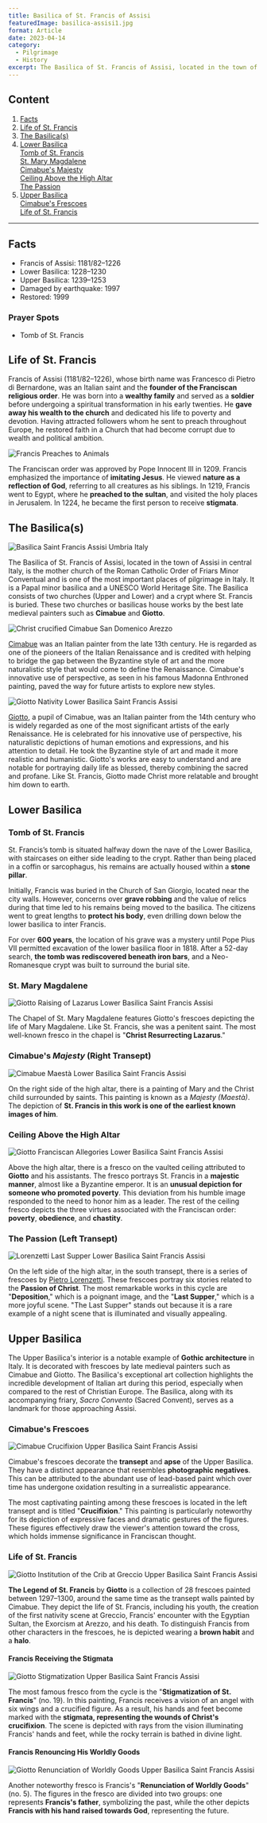 ```yaml
---
title: Basilica of St. Francis of Assisi
featuredImage: basilica-assisi1.jpg
format: Article
date: 2023-04-14
category:
  - Pilgrimage
  - History
excerpt: The Basilica of St. Francis of Assisi, located in the town of Assisi in central Italy, is the mother church of the Roman Catholic Order of Friars Minor Conventual and is one of the most important places of pilgrimage in Italy. It is a Papal minor basilica and a UNESCO World Heritage Site. The Basilica consists of two churches (Upper and Lower) and a crypt where St. Francis is buried. These two churches or basilicas house works by the best late medieval painters such as Cimabue and Giotto.
---
```

## Content

1. [Facts](/post/assisi/#facts)
2. [Life of St. Francis](/post/assisi/#life-of-st-francis)
3. [The Basilica(s)](/post/assisi/#the-basilicas)
4. [Lower Basilica](/post/assisi/#lower-basilica)  
    [Tomb of St. Francis](/post/assisi/#tomb-of-st-francis)  
    [St. Mary Magdalene](/post/assisi/#st-mary-magdalene)  
    [Cimabue's Majesty](/post/assisi/#cimabues-majesty-right-transept)  
    [Ceiling Above the High Altar](/post/assisi/#ceiling-above-the-high-altar)  
    [The Passion](/post/assisi/#the-passion-left-transept)  
5. [Upper Basilica](/post/assisi/#upper-basilica)  
    [Cimabue's Frescoes](/post/assisi/#cimabues-frescoes)  
    [Life of St. Francis](/post/assisi/#life-of-st-francis-1)
---
## Facts

- Francis of Assisi: 1181/82–1226
- Lower Basilica: 1228–1230
- Upper Basilica: 1239–1253
- Damaged by earthquake: 1997
- Restored: 1999

### Prayer Spots
- Tomb of St. Francis

## Life of St. Francis

Francis of Assisi (1181/82–1226), whose birth name was Francesco di Pietro di Bernardone, was an Italian saint and the **founder of the Franciscan religious order**. He was born into a **wealthy family** and served as a **soldier** before undergoing a spiritual transformation in his early twenties. He **gave away his wealth to the church** and dedicated his life to poverty and devotion. Having attracted followers whom he sent to preach throughout Europe, he restored faith in a Church that had become corrupt due to wealth and political ambition.

![Francis Preaches to Animals](francis-animals.jpg 'Anonymous Italian Painter, Francis Preaches to Animals (1626)')

The Franciscan order was approved by Pope Innocent III in 1209. Francis emphasized the importance of **imitating Jesus**. He viewed **nature as a reflection of God**, referring to all creatures as his siblings. In 1219, Francis went to Egypt, where he **preached to the sultan**, and visited the holy places in Jerusalem. In 1224, he became the first person to receive **stigmata**.

## The Basilica(s)
![Basilica Saint Francis Assisi Umbria Italy](basilica-assisi2.jpg)

The Basilica of St. Francis of Assisi, located in the town of Assisi in central Italy, is the mother church of the Roman Catholic Order of Friars Minor Conventual and is one of the most important places of pilgrimage in Italy. It is a Papal minor basilica and a UNESCO World Heritage Site. The Basilica consists of two churches (Upper and Lower) and a crypt where St. Francis is buried. These two churches or basilicas house works by the best late medieval painters such as **Cimabue** and **Giotto**.

![Christ crucified Cimabue San Domenico Arezzo](cimabue-crucified.jpg 'Cimabue, Crucifix (1268–1271)')

[Cimabue](https://www.britannica.com/biography/Cimabue) was an Italian painter from the late 13th century. He is regarded as one of the pioneers of the Italian Renaissance and is credited with helping to bridge the gap between the Byzantine style of art and the more naturalistic style that would come to define the Renaissance. Cimabue's innovative use of perspective, as seen in his famous Madonna Enthroned painting, paved the way for future artists to explore new styles.

![Giotto Nativity Lower Basilica Saint Francis Assisi](giotto-nativity.jpg 'Giotto, Nativity')

[Giotto](https://www.britannica.com/biography/Giotto-di-Bondone), a pupil of Cimabue, was an Italian painter from the 14th century who is widely regarded as one of the most significant artists of the early Renaissance. He is celebrated for his innovative use of perspective, his naturalistic depictions of human emotions and expressions, and his attention to detail. He took the Byzantine style of art and made it more realistic and humanistic. Giotto's works are easy to understand and are notable for portraying daily life as blessed, thereby combining the sacred and profane. Like St. Francis, Giotto made Christ more relatable and brought him down to earth.

## Lower Basilica

### Tomb of St. Francis

St. Francis’s tomb is situated halfway down the nave of the Lower Basilica, with staircases on either side leading to the crypt. Rather than being placed in a coffin or sarcophagus, his remains are actually housed within a **stone pillar**.

Initially, Francis was buried in the Church of San Giorgio, located near the city walls. However, concerns over **grave robbing** and the value of relics during that time led to his remains being moved to the basilica. The citizens went to great lengths to **protect his body**, even drilling down below the lower basilica to inter Francis.

For over **600 years**, the location of his grave was a mystery until Pope Pius VII permitted excavation of the lower basilica floor in 1818. After a 52-day search, **the tomb was rediscovered beneath iron bars**, and a Neo-Romanesque crypt was built to surround the burial site.

### St. Mary Magdalene
![Giotto Raising of Lazarus Lower Basilica Saint Francis Assisi](giotto-lazarus.jpg 'Giotto, Raising of Lazarus (1320s)')

The Chapel of St. Mary Magdalene features Giotto's frescoes depicting the life of Mary Magdalene. Like St. Francis, she was a penitent saint. The most well-known fresco in the chapel is "**Christ Resurrecting Lazarus**."

### Cimabue's *Majesty* (Right Transept)
![Cimabue Maestà Lower Basilica Saint Francis Assisi](cimabue-maesta.jpg 'Cimabue, Our Lady in Majesty (1278–1280)')

On the right side of the high altar, there is a painting of Mary and the Christ child surrounded by saints. This painting is known as a *Majesty* *(Maestà)*. The depiction of **St. Francis in this work is one of the earliest known images of him**.

### Ceiling Above the High Altar
![Giotto Franciscan Allegories Lower Basilica Saint Francis Assisi](giotto-ceiling.jpg 'Giotto, Franciscan Allegories (1330)')

Above the high altar, there is a fresco on the vaulted ceiling attributed to **Giotto** and his assistants. The fresco portrays St. Francis in a **majestic manner**, almost like a Byzantine emperor. It is an **unusual depiction for someone who promoted poverty**. This deviation from his humble image responded to the need to honor him as a leader. The rest of the ceiling fresco depicts the three virtues associated with the Franciscan order: **poverty**, **obedience**, and **chastity**.

### The Passion (Left Transept)
![Lorenzetti Last Supper Lower Basilica Saint Francis Assisi](lorenzetti-supper.jpg 'Lorenzetti, Last Supper (1320)')

On the left side of the high altar, in the south transept, there is a series of frescoes by [Pietro Lorenzetti](https://www.britannica.com/biography/Pietro-Lorenzetti). These frescoes portray six stories related to the **Passion of Christ**. The most remarkable works in this cycle are "**Deposition**," which is a poignant image, and the "**Last Supper**," which is a more joyful scene. "The Last Supper" stands out because it is a rare example of a night scene that is illuminated and visually appealing.

## Upper Basilica

The Upper Basilica's interior is a notable example of **Gothic architecture** in Italy. It is decorated with frescoes by late medieval painters such as Cimabue and Giotto. The Basilica's exceptional art collection highlights the incredible development of Italian art during this period, especially when compared to the rest of Christian Europe. The Basilica, along with its accompanying friary, *Sacro Convento* (Sacred Convent), serves as a landmark for those approaching Assisi.

### Cimabue's Frescoes
![Cimabue Crucifixion Upper Basilica Saint Francis Assisi](cimabue-crucifixion.jpg 'Cimabue, Crucifixion (1280s)')

Cimabue's frescoes decorate the **transept** and **apse** of the Upper Basilica. They have a distinct appearance that resembles **photographic negatives**. This can be attributed to the abundant use of lead-based paint which over time has undergone oxidation resulting in a surrealistic appearance.

The most captivating painting among these frescoes is located in the left transept and is titled "**Crucifixion**." This painting is particularly noteworthy for its depiction of expressive faces and dramatic gestures of the figures. These figures effectively draw the viewer's attention toward the cross, which holds immense significance in Franciscan thought.

### Life of St. Francis
![Giotto Institution of the Crib at Greccio Upper Basilica Saint Francis Assisi](giotto-greccio.jpg 'Giotto, Institution of the Crib at Greccio (1295)')

**The Legend of St. Francis** by **Giotto** is a collection of 28 frescoes painted between 1297–1300, around the same time as the transept walls painted by Cimabue. They depict the life of St. Francis, including his youth, the creation of the first nativity scene at Greccio, Francis' encounter with the Egyptian Sultan, the Exorcism at Arezzo, and his death. To distinguish Francis from other characters in the frescoes, he is depicted wearing a **brown habit** and a **halo**.

#### Francis Receiving the Stigmata
![Giotto Stigmatization Upper Basilica Saint Francis Assisi](giotto-stigmata.jpg 'Giotto, Stigmatization of St. Francis (1297–1300)')

The most famous fresco from the cycle is the "**Stigmatization of St. Francis**" (no. 19). In this painting, Francis receives a vision of an angel with six wings and a crucified figure. As a result, his hands and feet become marked with the **stigmata, representing the wounds of Christ's crucifixion**. The scene is depicted with rays from the vision illuminating Francis' hands and feet, while the rocky terrain is bathed in divine light.

#### Francis Renouncing His Worldly Goods
![Giotto Renunciation of Worldly Goods Upper Basilica Saint Francis Assisi](giotto-renounce.jpg 'Giotto, Renunciation of Worldly Goods (1295)')

Another noteworthy fresco is Francis's "**Renunciation of Worldly Goods**" (no. 5). The figures in the fresco are divided into two groups: one represents **Francis's father**, symbolizing the past, while the other depicts **Francis with his hand raised towards God**, representing the future.
